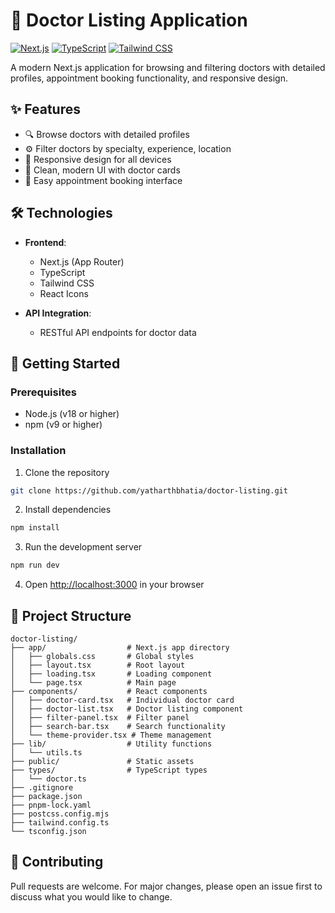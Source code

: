 # 🏥 Doctor Listing Application

[![Next.js](https://img.shields.io/badge/Next.js-000000?style=for-the-badge&logo=nextdotjs&logoColor=white)](https://nextjs.org/)
[![TypeScript](https://img.shields.io/badge/TypeScript-3178C6?style=for-the-badge&logo=typescript&logoColor=white)](https://www.typescriptlang.org/)
[![Tailwind CSS](https://img.shields.io/badge/Tailwind_CSS-38B2AC?style=for-the-badge&logo=tailwind-css&logoColor=white)](https://tailwindcss.com/)

A modern Next.js application for browsing and filtering doctors with detailed profiles, appointment booking functionality, and responsive design.

## ✨ Features

- 🔍 Browse doctors with detailed profiles
- ⚙️ Filter doctors by specialty, experience, location
- 📱 Responsive design for all devices
- 🎨 Clean, modern UI with doctor cards
- 📅 Easy appointment booking interface

## 🛠 Technologies

- **Frontend**:
  - Next.js (App Router)
  - TypeScript
  - Tailwind CSS
  - React Icons

- **API Integration**:
  - RESTful API endpoints for doctor data

## 🚀 Getting Started

### Prerequisites

- Node.js (v18 or higher)
- npm (v9 or higher)

### Installation

1. Clone the repository
```bash
git clone https://github.com/yatharthbhatia/doctor-listing.git
```

2. Install dependencies
```bash
npm install
```

3. Run the development server
```bash
npm run dev
```

4. Open [http://localhost:3000](http://localhost:3000) in your browser

## 📂 Project Structure

```
doctor-listing/
├── app/                  # Next.js app directory
│   ├── globals.css       # Global styles
│   ├── layout.tsx        # Root layout
│   ├── loading.tsx       # Loading component
│   └── page.tsx          # Main page
├── components/           # React components
│   ├── doctor-card.tsx   # Individual doctor card
│   ├── doctor-list.tsx   # Doctor listing component
│   ├── filter-panel.tsx  # Filter panel
│   ├── search-bar.tsx    # Search functionality
│   └── theme-provider.tsx # Theme management
├── lib/                  # Utility functions
│   └── utils.ts
├── public/               # Static assets
├── types/                # TypeScript types
│   └── doctor.ts
├── .gitignore
├── package.json
├── pnpm-lock.yaml
├── postcss.config.mjs
├── tailwind.config.ts
└── tsconfig.json
```

## 🤝 Contributing

Pull requests are welcome. For major changes, please open an issue first to discuss what you would like to change.
